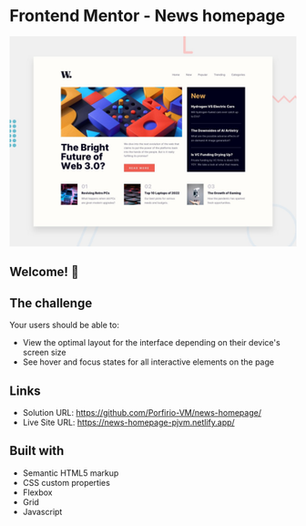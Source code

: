 # Frontend Mentor - News homepage

![Design preview for the News homepage coding challenge](./design/desktop-preview.jpg)

## Welcome! 👋

## The challenge

Your users should be able to:

- View the optimal layout for the interface depending on their device's screen size
- See hover and focus states for all interactive elements on the page

## Links

- Solution URL: https://github.com/Porfirio-VM/news-homepage/
- Live Site URL: https://news-homepage-pjvm.netlify.app/

## Built with

- Semantic HTML5 markup
- CSS custom properties
- Flexbox
- Grid
- Javascript
